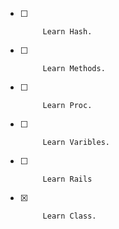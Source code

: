 - [ ]          Learn Hash.
- [ ]          Learn Methods.
- [ ]          Learn Proc. 
- [ ]          Learn Varibles.
- [ ]          Learn Rails
- [x]          Learn Class.
